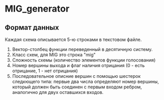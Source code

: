 # MIG_generator
## Формат данных 
Каждая схема описывается 5-ю строками в текстовом файле.
1. Вектор-столбец функции переведенный в десятичную систему.
2. Класс схем, для MIG  это строка "mig"
3. Сложность схемы (количество элементов функции голосования)
4. Номер вершины выхода и флаг наличия отрицания (0 - есть отрицание, 1 - нет отрицания)
5. Последовательное описние вершин с помощью шестерок следкющего типа: первые два числа определяют номер вершины, который должен быть соединен с первым входом ребром, аналогично для двух оставшихся входов.
